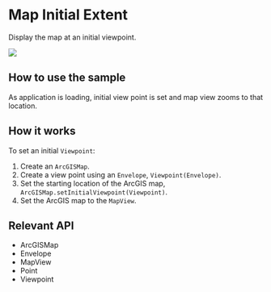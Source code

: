 <h1>Map Initial Extent</h1>

<p>Display the map at an initial viewpoint.</p>

<p><img src="MapInitialExtent.png"/></p>

<h2>How to use the sample</h2>

<p>As application is loading, initial view point is set and map view zooms to that location.</p>

<h2>How it works</h2>

<p>To set an initial <code>Viewpoint</code>:</p>

<ol>
    <li>Create an <code>ArcGISMap</code>.  </li>
    <li>Create a view point using an <code>Envelope</code>, <code>Viewpoint(Envelope)</code>.</li>
    <li>Set the starting location of the ArcGIS map, <code>ArcGISMap.setInitialViewpoint(Viewpoint)</code>.</li>
    <li>Set the ArcGIS map to the <code>MapView</code>.</li>
</ol>

<h2>Relevant API</h2>

<ul>
    <li>ArcGISMap</li>
    <li>Envelope</li>
    <li>MapView</li>
    <li>Point</li>
    <li>Viewpoint</li>
</ul>


